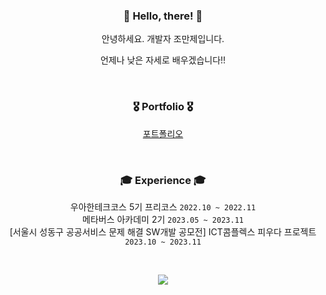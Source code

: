 <!-- <div align="center">
  <img src="https://capsule-render.vercel.app/api?type=waving&color=0:11998e,100:38ef7d&height=250&section=header&text=fakerdeft&fontAlignY=40&fontSize=90&fontColor=ffffff&desc=Backend%20Engineer">
</div> -->

<!-- <p align="center">
  <img src="https://github-readme-stats.vercel.app/api?username=fakerdeft&show_icons=true&count_private=true&hide_border=true">
</p> -->

<!-- <p align="center">
  <img src="https://github-readme-stats.vercel.app/api/top-langs/?username=fakerdeft&layout=compact&card_width=445">
</p> -->

<div align="center">
  
### 👋 Hello, there! 👋
안녕하세요. 개발자 조만제입니다.

언제나 낮은 자세로 배우겠습니다!!

<br>

### 🎖️ Portfolio 🎖️
[포트폴리오](https://decorous-aardvark-bc3.notion.site/53ee070645ac47d6818d64c92e9ec1af?pvs=4)

<br>

### 🎓 Experience 🎓
우아한테크코스 5기 프리코스 `2022.10 ~ 2022.11` <br>
메타버스 아카데미 2기 `2023.05 ~ 2023.11` <br>
[서울시 성동구 공공서비스 문제 해결 SW개발 공모전] ICT콤플렉스 피우다 프로젝트 `2023.10 ~ 2023.11`

</div>

<!--
## :1st_place_medal: Skills
### Language
![Java](https://img.shields.io/badge/java-007396?style=for-the-badge&logo=java&logoColor=white)
![JavaScript](https://img.shields.io/badge/javascript-%23323330.svg?style=for-the-badge&logo=javascript&logoColor=%23F7DF1E)
![HTML5](https://img.shields.io/badge/html5-E34F26?style=for-the-badge&logo=html5&logoColor=white)
![CSS](https://img.shields.io/badge/css-1572B6?style=for-the-badge&logo=css3&logoColor=white)
### Framework & Library
![Spring](https://img.shields.io/badge/Spring-6DB33F?style=for-the-badge&logo=Spring&logoColor=white)
![SpringBoot](https://img.shields.io/badge/springboot-6DB33F?style=for-the-badge&logo=springboot&logoColor=white)
![SpringSecurity](https://img.shields.io/badge/springsecurity-6DB33F?style=for-the-badge&logo=springsecurity&logoColor=white)
![NodeJS](https://img.shields.io/badge/node.js-6DA55F?style=for-the-badge&logo=node.js&logoColor=white)
<br>
![React](https://img.shields.io/badge/react-61DAFB?style=for-the-badge&logo=react&logoColor=black)
![jQuery](https://img.shields.io/badge/jquery-0769AD?style=for-the-badge&logo=jquery&logoColor=white)
![Redux](https://img.shields.io/badge/redux-764ABC?style=for-the-badge&logo=redux&logoColor=white)
### DataBase
![MYSQL](https://img.shields.io/badge/mysql-4479A1?style=for-the-badge&logo=mysql&logoColor=white)
![Oracle](https://img.shields.io/badge/oracle-F80000?style=for-the-badge&logo=oracle&logoColor=white)
### Version Control
![GitHub](https://img.shields.io/badge/github-181717?style=for-the-badge&logo=github&logoColor=white)
<img src="https://img.shields.io/badge/Notion-000000?style=for-the-badge&logo=Notion&logoColor=white"/>
<img src="https://img.shields.io/badge/Swagger-85EA2D?style=for-the-badge&logo=Swagger&logoColor=black"/>
-->

<br>

<p align="center">
  <a href="https://hits.seeyoufarm.com"><img src="https://hits.seeyoufarm.com/api/count/incr/badge.svg?url=https%3A%2F%2Fgithub.com%2Ffakerdeft&count_bg=%23ED6DA3&title_bg=%2386757E&icon=github.svg&icon_color=%23E1DEDE&title=hits&edge_flat=false"/></a>
</p>
